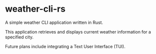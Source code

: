 # weather-cli-rs
A simple weather CLI application written in Rust.

This application retrieves and displays current weather information for a specified city.

Future plans include integrating a Text User Interface (TUI).
